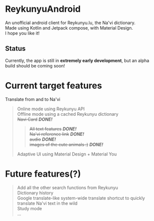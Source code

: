 # ReykunyuAndroid
An unofficial android client for Reykunyu.lu, the Na'vi dictionary.  
Made using Kotlin and Jetpack compose, with Material Design.  
I hope you like it!
## Status
Currently, the app is still in **extremely early development**, but an alpha build should be coming soon!


# Current target features
Translate from and to Na'vi  
>  Online mode using Reykunyu API  
>  Offline mode using a cached Reykunyu dictionary  
>  ~~Navi Card~~   ***DONE!***  
>>    ~~All text features~~   ***DONE!***  
>>    ~~Na'vi reference link~~  ***DONE!***  
>>    ~~audio~~   ***DONE!***  
>>    ~~images of the cute animals :)~~   ***DONE!***  
>
>Adaptive UI using Material Design + Material You

# Future features(?)
>Add all the other search functions from Reykunyu  
>Dictionary history  
>Google translate-like system-wide translate shortcut to quickly translate Na'vi text in the wild  
>Study mode  
>...  
